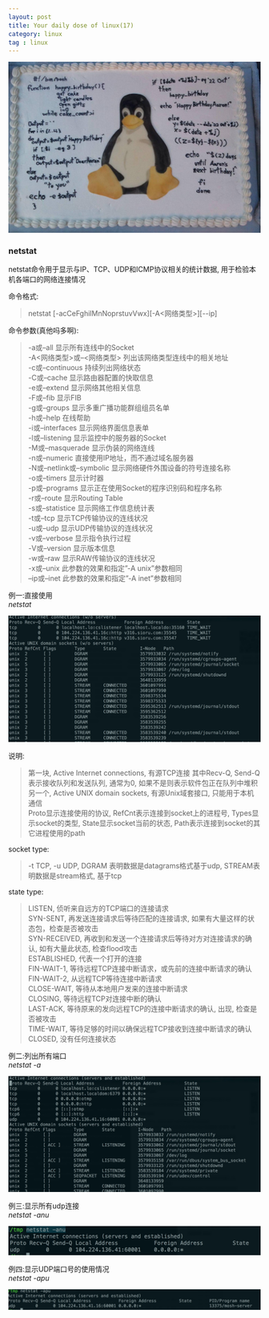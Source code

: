 ```yaml
---
layout: post
title: Your daily dose of linux(17)
category: linux
tag : linux
---
```

<img src="/img/in-post/linux.jpg">

### netstat  

netstat命令用于显示与IP、TCP、UDP和ICMP协议相关的统计数据, 用于检验本机各端口的网络连接情况  

命令格式:  
>netstat [-acCeFghilMnNoprstuvVwx][-A<网络类型>][--ip]  

命令参数(真他吗多啊):  
>-a或–all 显示所有连线中的Socket  
>-A<网络类型>或–<网络类型> 列出该网络类型连线中的相关地址  
>-c或–continuous 持续列出网络状态  
>-C或–cache 显示路由器配置的快取信息  
>-e或–extend 显示网络其他相关信息   
>-F或–fib 显示FIB  
>-g或–groups 显示多重广播功能群组组员名单  
>-h或–help 在线帮助  
>-i或–interfaces 显示网络界面信息表单  
>-l或–listening 显示监控中的服务器的Socket  
>-M或–masquerade 显示伪装的网络连线  
>-n或–numeric 直接使用IP地址，而不通过域名服务器  
>-N或–netlink或–symbolic 显示网络硬件外围设备的符号连接名称  
>-o或–timers 显示计时器  
>-p或–programs 显示正在使用Socket的程序识别码和程序名称  
>-r或–route 显示Routing Table  
>-s或–statistice 显示网络工作信息统计表  
>-t或–tcp 显示TCP传输协议的连线状况  
>-u或–udp 显示UDP传输协议的连线状况  
>-v或–verbose 显示指令执行过程  
>-V或–version 显示版本信息  
>-w或–raw 显示RAW传输协议的连线状况  
>-x或–unix 此参数的效果和指定”-A unix”参数相同  
>–ip或–inet 此参数的效果和指定”-A inet”参数相同  

例一:直接使用  
*netstat*  

<img src="/img/in-post/netstat.png">

说明:  
>第一块, Active Internet connections, 有源TCP连接 其中Recv-Q, Send-Q 表示接收队列和发送队列, 通常为0, 如果不是则表示软件包正在队列中堆积  
>另一个, Active UNIX domain sockets, 有源Unix域套接口, 只能用于本机通信  
>Proto显示连接使用的协议, RefCnt表示连接到socket上的进程号, Types显示socket的类型, State显示socket当前的状态, Path表示连接到socket的其它进程使用的path  

socket type:  
>-t TCP, -u UDP, DGRAM 表明数据是datagrams格式基于udp, STREAM表明数据是stream格式, 基于tcp  

state type:
>LISTEN, 侦听来自远方的TCP端口的连接请求  
>SYN-SENT, 再发送连接请求后等待匹配的连接请求, 如果有大量这样的状态包，检查是否被攻击  
>SYN-RECEIVED, 再收到和发送一个连接请求后等待对方对连接请求的确认, 如有大量此状态, 检查flood攻击  
>ESTABLISHED, 代表一个打开的连接  
>FIN-WAIT-1, 等待远程TCP连接中断请求，或先前的连接中断请求的确认  
>FIN-WAIT-2, 从远程TCP等待连接中断请求  
>CLOSE-WAIT, 等待从本地用户发来的连接中断请求  
>CLOSING, 等待远程TCP对连接中断的确认  
>LAST-ACK, 等待原来的发向远程TCP的连接中断请求的确认, 出现, 检查是否被攻击  
>TIME-WAIT, 等待足够的时间以确保远程TCP接收到连接中断请求的确认  
>CLOSED, 没有任何连接状态  

例二:列出所有端口  
*netstat -a*  
  
<img src="/img/in-post/netstata.png">  

例三:显示所有udp连接  
*netstat -anu*  

<img src="/img/in-post/netstatanu.png">  

例四:显示UDP端口号的使用情况  
*netstat -apu*

<img src="/img/in-post/netstatapu.png">  
